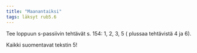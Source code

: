 ```yaml
---
title: "Maanantaiksi"
tags: läksyt rub5.6
---
```


Tee loppuun s-passiivin tehtävät s. 154: 1, 2, 3, 5 ( plussaa tehtävistä 4 ja 6).

Kaikki suomentavat tekstin 5!